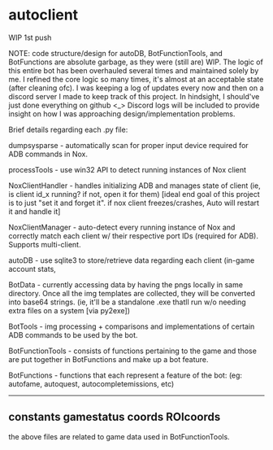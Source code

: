 # autoclient
WIP 1st push

NOTE: code structure/design for autoDB, BotFunctionTools, and BotFunctions are absolute garbage, as they were (still are) WIP. The logic of this entire bot has
been overhauled several times and maintained solely by me. I refined the core logic so many times, it's almost at an acceptable state (after cleaning ofc). I was 
keeping a log of updates every now and then on a discord server I made to keep track of this project. In hindsight, I should've just done everything on github <_>
Discord logs will be included to provide insight on how I was approaching design/implementation problems.

Brief details regarding each .py file:

dumpsysparse - automatically scan for proper input device required for ADB commands in Nox.

processTools - use win32 API to detect running instances of Nox client

NoxClientHandler - handles initializing ADB and manages state of client (ie, is client id_x running? if not, open it for them)
  [ideal end goal of this project is to just "set it and forget it". if nox client freezes/crashes, Auto will restart it and handle it]
 
NoxClientManager - auto-detect every running instance of Nox and correctly match each client w/ their respective port IDs (required for ADB). Supports multi-client.

autoDB - use sqlite3 to store/retrieve data regarding each client (in-game account stats, 

BotData - currently accessing data by having the pngs locally in same directory. Once all the img templates are collected, they will be converted into base64 strings.
          (ie, it'll be a standalone .exe thatll run w/o needing extra files on a system [via py2exe])

BotTools - img processing + comparisons and implementations of certain ADB commands to be used by the bot.

BotFunctionTools - consists of functions pertaining to the game and those are put together in BotFunctions and make up a bot feature.

BotFunctions - functions that each represent a feature of the bot: (eg: autofame, autoquest, autocompletemissions, etc)

------------
constants
gamestatus
coords
ROIcoords
------------
the above files are related to game data used in BotFunctionTools. 
